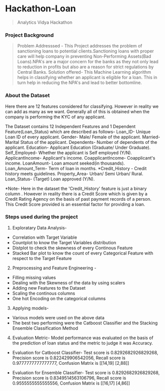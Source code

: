 # Hackathon-Loan
>Analytics Vidya Hackathon

### Project Background
>Problem Addresssed -
This Project addresses the problem of sanctioning loans to potential clients.Sanctioning loans with proper care will help company in preventing Non-Performing Assets(Bad Loans).NPA's are a major concern for the banks as they not only lead to reduction in profits but also are a reason for strict regulations by Central Banks.
>Solution offered-
This Machine Learning algorithm helps in classifying whether an applicant is eligible for a loan. This in turn help in reducing the NPA's and lead to better bottomline. 

### About the Dataset
Here there are 12 features considered for classifying. However in reality we can add as many as we want. Generally all of this is obtained when the company is performing the KYC of any applicant.

The Dataset contains 12 Independent Features and 1 Dependent Feature(Loan_Status) which are described as follows-
Loan_ID-	Unique Loan ID of every applicant.
Gender-	Male/ Female of the applicant.
Married-	Marital Status of the applicant.
Dependents-	Number of dependents of the applicant.
Education-	Applicant Education (Graduate/ Under Graduate).
Self_Employed-	Whether the applicant is Self employed (Y/N).
ApplicantIncome-	Applicant's income.
CoapplicantIncome-	Coapplicant's income.
LoanAmount-	Loan amount seeked(in thousands).
Loan_Amount_Term-	Term of loan in months.
*Credit_History -	Credit history meets guidelines.
Property_Area-	Urban/ Semi Urban/ Rural.
Loan_Status-	(Target) Loan approved (Y/N).


*Note- Here in the dataset the 'Credit_History' feature is just a binary column . However in reality there is a Credit Score which is given by a Credit Rating Agency on the basis of past payment records of a person. This Credit Score provided is an essential factor for providing a loan.

### Steps used during the project
1) Exploratary Data Analysis- 
  - Correlation with Target Variable
  - Countplot to know the Target Variables distribution
  - Distplot to check the skewness of every Continous Feature
  - Stacked Bar plot to know the count of every Categorical Feature with respect to the Target Feature
  
 2) Preprocessing and Feature Engineering -
  - Filling missing values
  - Dealing with the Skewness of the data by using scalers
  - Adding new Features to the Dataset
  - Scaling the continous columns
  - One hot Encoding on the categorical columns
  
  3) Applying models-
  - Various models were used on the above data
  - The best two performing were the Catboost Classifier and the Stacking Ensemble Classification Method
  
  4) Evaluation Metric-
   Model performance was evaluated on the basis of the prediction of loan status and the metric to judge it was Accuracy.
   
   - Evaluation for Catboost Classifier-
    Test score is  0.8292682926829268,
    Precision score is 0.822429906542056,
    Recall score is 0.9777777777777777,
    Confusion Matrix is 
      [[14,19]
      [2,88]]
      
   - Evaluation for Ensemble Classifier-
    Test score is  0.8292682926829268,
    Precision score is 0.8349514563106796,
    Recall score is 0.9555555555555556,
    Confusion Matrix is 
      [[16,17]
      [4,86]]
      
      
